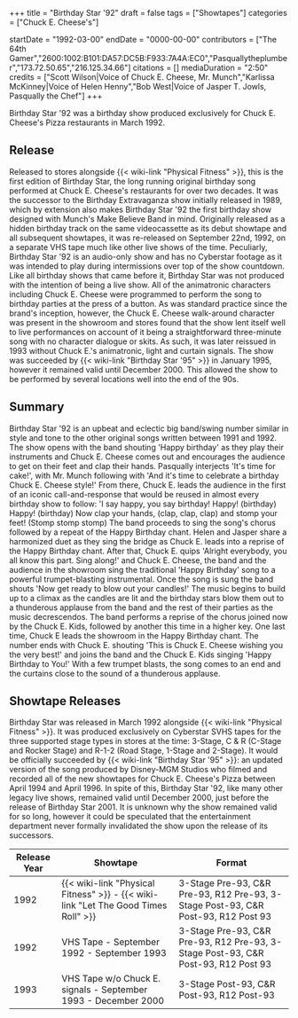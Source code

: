 +++
title = "Birthday Star '92"
draft = false
tags = ["Showtapes"]
categories = ["Chuck E. Cheese's"]


startDate = "1992-03-00"
endDate = "0000-00-00"
contributors = ["The 64th Gamer","2600:1002:B101:DA57:DC5B:F933:7A4A:EC0","Pasquallytheplumber","173.72.50.65","216.125.34.66"]
citations = []
mediaDuration = "2:50"
credits = ["Scott Wilson|Voice of Chuck E. Cheese, Mr. Munch","Karlissa McKinney|Voice of Helen Henny","Bob West|Voice of Jasper T. Jowls, Pasqually the Chef"]
+++

Birthday Star '92 was a birthday show produced exclusively for Chuck E. Cheese's Pizza restaurants in March 1992.

## Release

Released to stores alongside {{< wiki-link "Physical Fitness" >}}, this is the first edition of Birthday Star, the long running original birthday song performed at Chuck E. Cheese's restaurants for over two decades. It was the successor to the Birthday Extravaganza show initially released in 1989, which by extension also makes Birthday Star '92 the first birthday show designed with Munch's Make Believe Band in mind. Originally released as a hidden birthday track on the same videocassette as its debut showtape and all subsequent showtapes, it was re-released on September 22nd, 1992, on a separate VHS tape much like other live shows of the time. Peculiarly, Birthday Star '92 is an audio-only show and has no Cyberstar footage as it was intended to play during intermissions over top of the show countdown. Like all birthday shows that came before it, Birthday Star was not produced with the intention of being a live show. All of the animatronic characters including Chuck E. Cheese were programmed to perform the song to birthday parties at the press of a button. As was standard practice since the brand's inception, however, the Chuck E. Cheese walk-around character was present in the showroom and stores found that the show lent itself well to live performances on account of it being a straightforward three-minute song with no character dialogue or skits. As such, it was later reissued in 1993 without Chuck E.'s animatronic, light and curtain signals. The show was succeeded by {{< wiki-link "Birthday Star '95" >}} in January 1995, however it remained valid until December 2000. This allowed the show to be performed by several locations well into the end of the 90s.

## Summary

Birthday Star '92 is an upbeat and eclectic big band/swing number similar in style and tone to the other original songs written between 1991 and 1992. The show opens with the band shouting 'Happy birthday' as they play their instruments and Chuck E. Cheese comes out and encourages the audience to get on their feet and clap their hands. Pasqually interjects 'It's time for cake!', with Mr. Munch following with 'And it's time to celebrate a birthday Chuck E. Cheese style!' From there, Chuck E. leads the audience in the first of an iconic call-and-response that would be reused in almost every birthday show to follow: 'I say happy, you say birthday! Happy! (birthday) Happy! (birthday) Now clap your hands, (clap, clap, clap) and stomp your feet! (Stomp stomp stomp) The band proceeds to sing the song's chorus followed by a repeat of the Happy Birthday chant. Helen and Jasper share a harmonized duet as they sing the bridge as Chuck E. leads into a reprise of the Happy Birthday chant. After that, Chuck E. quips 'Alright everybody, you all know this part. Sing along!' and Chuck E. Cheese, the band and the audience in the showroom sing the traditional 'Happy Birthday' song to a powerful trumpet-blasting instrumental. Once the song is sung the band shouts 'Now get ready to blow out your candles!' The music begins to build up to a climax as the candles are lit and the birthday stars blow them out to a thunderous applause from the band and the rest of their parties as the music decrescendos. The band performs a reprise of the chorus joined now by the Chuck E. Kids, followed by another this time in a higher key. One last time, Chuck E leads the showroom in the Happy Birthday chant. The number ends with Chuck E. shouting 'This is Chuck E. Cheese wishing you the very best!' and joins the band and the Chuck E. Kids singing 'Happy Birthday to You!' With a few trumpet blasts, the song comes to an end and the curtains close to the sound of a thunderous applause.

## Showtape Releases

Birthday Star was released in March 1992 alongside {{< wiki-link "Physical Fitness" >}}. It was produced exclusively on Cyberstar SVHS tapes for the three supported stage types in stores at the time: 3-Stage, C &amp; R (C-Stage and Rocker Stage) and R-1-2 (Road Stage, 1-Stage and 2-Stage). It would be officially succeeded by {{< wiki-link "Birthday Star '95" >}}: an updated version of the song produced by Disney-MGM Studios who filmed and recorded all of the new showtapes for Chuck E. Cheese's Pizza between April 1994 and April 1996. In spite of this, Birthday Star '92, like many other legacy live shows, remained valid until December 2000, just before the release of Birthday Star 2001. It is unknown why the show remained valid for so long, however it could be speculated that the entertainment department never formally invalidated the show upon the release of its successors.

| Release Year | Showtape                                                                                       | Format                                                                                    |
|--------------|------------------------------------------------------------------------------------------------|-------------------------------------------------------------------------------------------|
| 1992         | {{< wiki-link "Physical Fitness" >}} - {{< wiki-link "Let The Good Times Roll" >}} | 3-Stage Pre-93, C&amp;R Pre-93, R12 Pre-93, 3-Stage Post-93, C&amp;R Post-93, R12 Post 93 |
| 1992         | VHS Tape - September 1992 - September 1993                                                     | 3-Stage Pre-93, C&amp;R Pre-93, R12 Pre-93, 3-Stage Post-93, C&amp;R Post-93, R12 Post 93 |
| 1993         | VHS Tape w/o Chuck E. signals - September 1993 - December 2000                                 | 3-Stage Post-93, C&amp;R Post-93, R12 Post-93                                             |